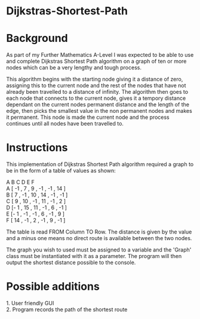 # Dijkstras-Shortest-Path

<h1> Background </h1>
As part of my Further Mathematics A-Level I was expected to be able to use and complete Dijkstras Shortest Path algorithm on a graph of ten or more nodes which can be a very lengthy and tough process. <br>

This algorithm begins with the starting node giving it a distance of zero, assigning this to the current node and the rest of the nodes that have not already been travelled to a distance of infinity. The algorithm then goes to each node that connects to the current node, gives it a tempory distance dependant on the current nodes permanent distance and the length of the edge, then picks the smallest value in the non permanent nodes and makes it permanent. This node is made the current node and the process continues until all nodes have been travelled to. 


<h1>Instructions</h1>
 
This implementation of Dijkstras Shortest Path algorithm required a graph to be in the form of a table of values as shown:

   A    B    C    D    E     F   
A [ -1 ,  7 ,  9 , -1 , -1 ,  14 ] <br>
B [  7 , -1 , 10 , 14 , -1 ,  -1 ] <br>
C [  9 , 10 , -1 , 11 , -1 ,   2 ] <br>
D [- 1 , 15 , 11 , -1 ,  6 ,  -1 ] <br>
E [- 1 , -1 , -1 ,  6 , -1 ,   9 ] <br>
F [ 14 , -1 ,  2 , -1 ,  9 ,  -1 ] <br>
  
  
The table is read FROM Column TO Row. The distance is given by the value and a minus one means no direct route is available between the two nodes. <br>

The graph you wish to used must be assigned to a variable and the 'Graph' class must be instantiated with it as a parameter. The program will then output the shortest distance possible to the console.



<h1>Possible additions </h1>
1. User friendly GUI <br>
2. Program records the path of the shortest route


